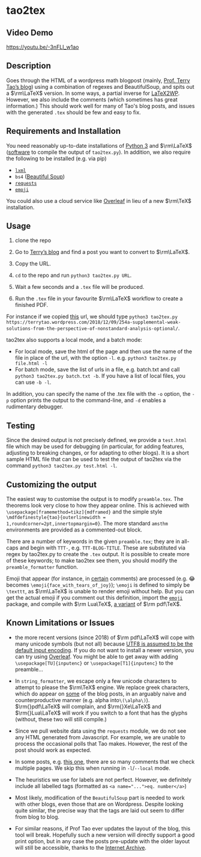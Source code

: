 # tao2tex

## Video Demo

<https://youtu.be/-3nFLI_w1ao>

## Description

Goes through the HTML of a wordpress math blogpost (mainly, [Prof. Terry Tao’s blog](https://terrytao.wordpress.com)) using a combination of regexes and BeautifulSoup, and spits out a $\rm\LaTeX$ version. In some ways, a partial inverse for [LaTeX2WP](https://lucatrevisan.wordpress.com/latex-to-wordpress/using-latex2wp/). However, we also include the comments (which sometimes has great information.) This should work well for many of Tao's blog posts, and issues with the generated `.tex` should be few and easy to fix.

## Requirements and Installation

You need reasonably up-to-date installations of [Python 3](https://www.python.org/) and $\rm\LaTeX$ ([software](https://www.latex-project.org/get/) to compile the output of `tao2tex.py`). In addition, we also require the following to be installed (e.g. via pip)

- [`lxml`](https://lxml.de/)
- `bs4` ([Beautiful Soup](https://www.crummy.com/software/BeautifulSoup/bs4/doc/))
- [`requests`](https://requests.readthedocs.io/en/latest/)
- [`emoji`](https://pypi.org/project/emoji/)

You could also use a cloud service like [Overleaf](https://www.overleaf.com/) in lieu of a new $\rm\TeX$ installation.

## Usage

 1. clone the repo
 2. Go to [Terry’s blog](terrytao.wordpress.com) and find a post you want to convert to $\rm\LaTeX$.

 3. Copy the URL.
 4. `cd` to the repo and run `python3 tao2tex.py URL`.
 5. Wait a few seconds and a `.tex` file will be produced.
 6. Run the `.tex` file in your favourite $\rm\LaTeX$ workflow to create a finished PDF.

For instance if we copied [this](https://terrytao.wordpress.com/2018/12/09/254a-supplemental-weak-solutions-from-the-perspective-of-nonstandard-analysis-optional/) url, we should type `python3 tao2tex.py https://terrytao.wordpress.com/2018/12/09/254a-supplemental-weak-solutions-from-the-perspective-of-nonstandard-analysis-optional/`.

tao2tex also supports a local mode, and a batch mode:

- For local mode, save the html of the page and then use the name of the file in place of the url, with the option `-l`. e.g. `python3 tao2tex.py file.html -l`
- For batch mode, save the list of urls in a file, e.g. batch.txt and call `python3 tao2tex.py batch.txt -b`. If you have a list of local files, you can use `-b -l`.

In addition, you can specify the name of the .tex file with the `-o` option, the `-p` option prints the output to the command-line, and `-d` enables a rudimentary debugger.

## Testing

Since the desired output is not precisely defined, we provide a `test.html` file which may be used for debugging (in particular, for adding features, adjusting to breaking changes, or for adapting to other blogs). It is a short sample HTML file that can be used to test the output of tao2tex via the command `python3 tao2tex.py test.html -l`.

## Customizing the output

The easiest way to customise the output is to modify `preamble.tex`. The theorems look very close to how they appear online. This is achieved with `\usepackage[framemethod=tikz]{mdframed}` and the simple style `\mdfdefinestyle{tao}{outerlinewidth = 1,roundcorner=2pt,innertopmargin=0}`. The more standard `amsthm` environments are provided as a commented-out block.

There are a number of keywords in the given `preamble.tex`; they are in all-caps and begin with `TTT-`, e.g. `TTT-BLOG-TITLE`. These are substituted via regex by tao2tex.py to create the `.tex` output. It is possible to create more of these keywords; to make tao2tex see them, you should modify the `preamble_formatter` function.

Emoji that appear (for instance, in [certain](https://terrytao.wordpress.com/2022/10/07/a-bayesian-probability-worksheet/#comment-659640) comments) are processed (e.g. 😂 becomes `\emoji{face_with_tears_of_joy}`); `\emoji` is defined to simply be `\texttt`, as $\rm\LaTeX$ is unable to render emoji without help. But you can get the actual emoji if you comment out this definition, import the [`emoji`](https://www.ctan.org/pkg/emoji) package, and compile with $\rm Lua\TeX$, [a variant](https://www.luatex.org/) of $\rm pdf\TeX$.

## Known Limitations or Issues

- the more recent versions (since 2018) of $\rm pdf\LaTeX$ will cope with many unicode symbols (but not all) because [UTF8 is assumed to be the default input encoding](https://tex.stackexchange.com/questions/34604/entering-unicode-characters-in-latex). If you do not want to install a newer version, you can try using [Overleaf](https://www.overleaf.com/). You might be able to get away with adding `\usepackage[TU]{inputenc}` or `\usepackage[T1]{inputenc}` to the preamble...

- In `string_formatter`, we escape only a few unicode characters to attempt to please the $\rm\TeX$ engine. We replace greek characters, which do appear on [some](https://terrytao.wordpress.com/2022/10/03/what-are-the-odds/#comment-658396) of the blog posts, in an arguably naive and counterproductive manner (e.g. alpha into`\(\alpha\)`). $\rm{}pdf\LaTeX$ will complain, and $\rm{}Xe\LaTeX$ and $\rm{}Lua\LaTeX$ will work if you switch to a font that has the glyphs (without, these two will still compile.)

- Since we pull website data using the `requests` module, we do not see any HTML generated from Javascript. For example, we are unable to process the occasional polls that Tao makes. However, the rest of the post should work as expected.

- In some posts, e.g. [this one](https://terrytao.wordpress.com/2020/04/13/247b-notes-2-decoupling-theory/#comments), there are so many comments that we check multiple pages. We skip this when running in `-l`/`--local` mode.

- The heuristics we use for labels are not perfect. However, we definitely include all labelled tags (formatted as `<a name="...">eq. number</a>`)

- Most likely, modification of the `BeautifulSoup` part is needed to work with other blogs, even those that are on Wordpress. Despite looking quite similar, the precise way that the tags are laid out seem to differ from blog to blog.

- For similar reasons, if Prof Tao ever updates the layout of the blog, this tool will break. Hopefully such a new version will directly support a good print option, but in any case the posts pre-update with the older layout will still be accessible, thanks to the [Internet Archive](https://web.archive.org/web/20220000000000*/terrytao.wordpress.com).
